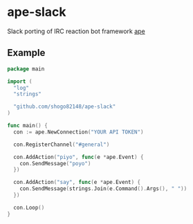 # ape-slack

Slack porting of IRC reaction bot framework [ape](https://github.com/m0t0k1ch1/ape)

## Example

``` go
package main

import (
  "log"
  "strings"

  "github.com/shogo82148/ape-slack"
)

func main() {
  con := ape.NewConnection("YOUR API TOKEN")

  con.RegisterChannel("#general")

  con.AddAction("piyo", func(e *ape.Event) {
    con.SendMessage("poyo")
  })

  con.AddAction("say", func(e *ape.Event) {
    con.SendMessage(strings.Join(e.Command().Args(), " "))
  })

  con.Loop()
}
```
